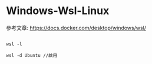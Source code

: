 # Windows-Wsl-Linux

參考文章: https://docs.docker.com/desktop/windows/wsl/

```

wsl -l

wsl -d Ubuntu //啟用

```

